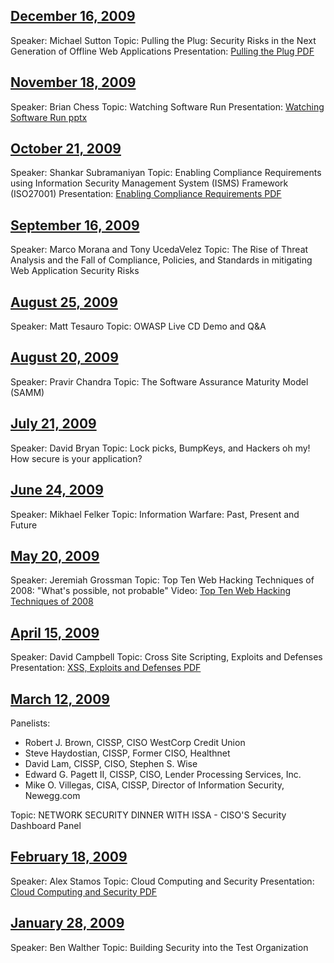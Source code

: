 ## [December 16, 2009](Los_Angeles/2009_Meetings/December_16 "wikilink")

Speaker: Michael Sutton
Topic: Pulling the Plug: Security Risks in the Next Generation of
Offline Web Applications
Presentation: [Pulling the Plug
PDF](Media:Sutton_-_Pulling_The_Plug-Security_Risks_in_Next_Generation_Offline_Web_Apps_-_OWASP_LA_OC.pdf "wikilink")

## [November 18, 2009](Los_Angeles/2009_Meetings/November_18 "wikilink")

Speaker: Brian Chess
Topic: Watching Software Run
Presentation: [Watching Software Run
pptx](Media:Watching_software_run_11.18.09.pptx "wikilink")

## [October 21, 2009](Los_Angeles/2009_Meetings/October_21 "wikilink")

Speaker: Shankar Subramaniyan
Topic: Enabling Compliance Requirements using Information Security
Management System (ISMS) Framework (ISO27001)
Presentation: [Enabling Compliance Requirements
PDF](Media:ISO27001_OWASPLA_Shankar_10212009.pdf "wikilink")

## [September 16, 2009](Los_Angeles/2009_Meetings/September_16 "wikilink")

Speaker: Marco Morana and Tony UcedaVelez
Topic: The Rise of Threat Analysis and the Fall of Compliance, Policies,
and Standards in mitigating Web Application Security Risks

## [August 25, 2009](Los_Angeles/2009_Meetings/August_25 "wikilink")

Speaker: Matt Tesauro
Topic: OWASP Live CD Demo and Q\&A

## [August 20, 2009](Los_Angeles/2009_Meetings/August_20 "wikilink")

Speaker: Pravir Chandra
Topic: The Software Assurance Maturity Model (SAMM)

## [July 21, 2009](Los_Angeles/2009_Meetings/July_21 "wikilink")

Speaker: David Bryan
Topic: Lock picks, BumpKeys, and Hackers oh my\! How secure is your
application?

## [June 24, 2009](Los_Angeles/2009_Meetings/June_24 "wikilink")

Speaker: Mikhael Felker
Topic: Information Warfare: Past, Present and Future

## [May 20, 2009](Los_Angeles/2009_Meetings/May_20 "wikilink")

Speaker: Jeremiah Grossman
Topic: Top Ten Web Hacking Techniques of 2008: "What's possible, not
probable"
Video: [Top Ten Web Hacking Techniques
of 2008](http://video.google.com/videoplay?docid=2875886330538461390)

## [April 15, 2009](Los_Angeles/2009_Meetings/April_15 "wikilink")

Speaker: David Campbell
Topic: Cross Site Scripting, Exploits and Defenses
Presentation: [XSS, Exploits and Defenses
PDF](Media:DC_ED_OWASP_XSS_MAY2008_v1.0.pdf "wikilink")

## [March 12, 2009](Los_Angeles/2009_Meetings/March_12 "wikilink")

Panelists:

  - Robert J. Brown, CISSP, CISO WestCorp Credit Union
  - Steve Haydostian, CISSP, Former CISO, Healthnet
  - David Lam, CISSP, CISO, Stephen S. Wise
  - Edward G. Pagett II, CISSP, CISO, Lender Processing Services, Inc.
  - Mike O. Villegas, CISA, CISSP, Director of Information Security,
    Newegg.com

Topic: NETWORK SECURITY DINNER WITH ISSA - CISO'S Security Dashboard
Panel

## [February 18, 2009](Los_Angeles/2009_Meetings/February_18 "wikilink")

Speaker: Alex Stamos
Topic: Cloud Computing and Security
Presentation: [Cloud Computing and Security
PDF](Media:Cloud_Computing_Security.pdf "wikilink")

## [January 28, 2009](Los_Angeles/2009_Meetings/January_28 "wikilink")

Speaker: Ben Walther
Topic: Building Security into the Test Organization